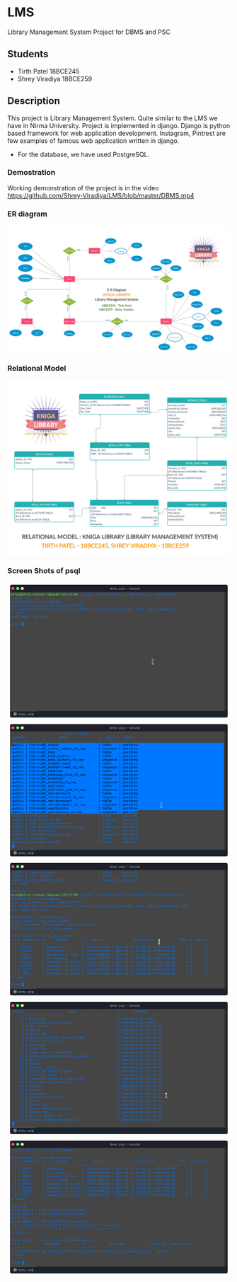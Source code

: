 # LMS
Library Management System Project for DBMS and PSC

## Students
- Tirth Patel 18BCE245
- Shrey Viradiya 18BCE259

## Description
This project is Library Management System. Quite similar to the LMS we have in Nirma University. Project is implemented in django.
Django is python based framework for web application development. Instagram, Pintrest are few examples of famous web application written in django.

- For the database, we have used PostgreSQL.


### Demostration
Working demonstration of the project is in the video 
https://github.com/Shrey-Viradiya/LMS/blob/master/DBMS.mp4

### ER diagram
![](ER_Diagram_LMS.jpg)

### Relational Model
![](RELATIONALS_MODEL_LMS%20(3).jpg)

### Screen Shots of psql


![](Images/img1.png)
![](Images/img2.png)
![](Images/img3.png)
![](Images/img4.png)
![](Images/img5.png)
